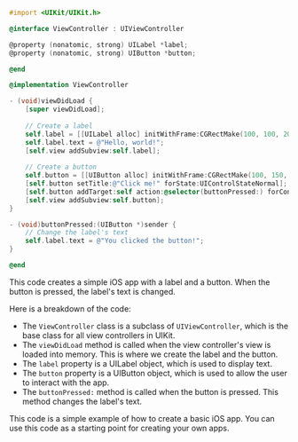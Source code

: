 ```objective-c
#import <UIKit/UIKit.h>

@interface ViewController : UIViewController

@property (nonatomic, strong) UILabel *label;
@property (nonatomic, strong) UIButton *button;

@end

@implementation ViewController

- (void)viewDidLoad {
    [super viewDidLoad];
    
    // Create a label
    self.label = [[UILabel alloc] initWithFrame:CGRectMake(100, 100, 200, 20)];
    self.label.text = @"Hello, world!";
    [self.view addSubview:self.label];
    
    // Create a button
    self.button = [[UIButton alloc] initWithFrame:CGRectMake(100, 150, 100, 50)];
    [self.button setTitle:@"Click me!" forState:UIControlStateNormal];
    [self.button addTarget:self action:@selector(buttonPressed:) forControlEvents:UIControlEventTouchUpInside];
    [self.view addSubview:self.button];
}

- (void)buttonPressed:(UIButton *)sender {
    // Change the label's text
    self.label.text = @"You clicked the button!";
}

@end
```

This code creates a simple iOS app with a label and a button. When the button is pressed, the label's text is changed.

Here is a breakdown of the code:

* The `ViewController` class is a subclass of `UIViewController`, which is the base class for all view controllers in UIKit.
* The `viewDidLoad` method is called when the view controller's view is loaded into memory. This is where we create the label and the button.
* The `label` property is a UILabel object, which is used to display text.
* The `button` property is a UIButton object, which is used to allow the user to interact with the app.
* The `buttonPressed:` method is called when the button is pressed. This method changes the label's text.

This code is a simple example of how to create a basic iOS app. You can use this code as a starting point for creating your own apps.